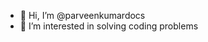 - 👋 Hi, I’m @parveenkumardocs
- 👀 I’m interested in solving coding problems

<!---
parveenkumardocs/parveenkumardocs is a ✨ special ✨ repository because its `README.md` (this file) appears on your GitHub profile.
You can click the Preview link to take a look at your changes.
--->
